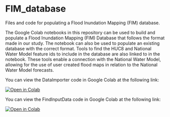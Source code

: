 # FIM_database
Files and code for populating a Flood Inundation Mapping (FIM) database.

The Google Colab notebooks in this repository can be used to build and populate a Flood Inundation Mapping (FIM) Database that follows the format made in our study. The notebook can also be used to populate an existing database with the correct format. Tools to find the HUC8 and National Water Model feature ids to include in the database are also linked to in the notebook. These tools enable a connection with the National Water Model, allowing for the use of user created flood maps in relation to the National Water Model forecasts.

You can view the DataImporter code in Google Colab at the following link:

[![Open in Colab](https://colab.research.google.com/assets/colab-badge.svg)](https://colab.research.google.com/github/samoldh/FIM_database/blob/main/DataImporter.ipynb) 

You can view the FindInputData code in Google Colab at the following link:

[![Open in Colab](https://colab.research.google.com/assets/colab-badge.svg)](https://colab.research.google.com/github/samoldh/FIM_database/blob/main/FindInputData.ipynb)   
